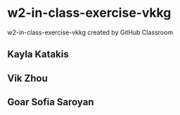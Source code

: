 # w2-in-class-exercise-vkkg
w2-in-class-exercise-vkkg created by GitHub Classroom

## Kayla Katakis
## Vik Zhou
## Goar Sofia Saroyan
